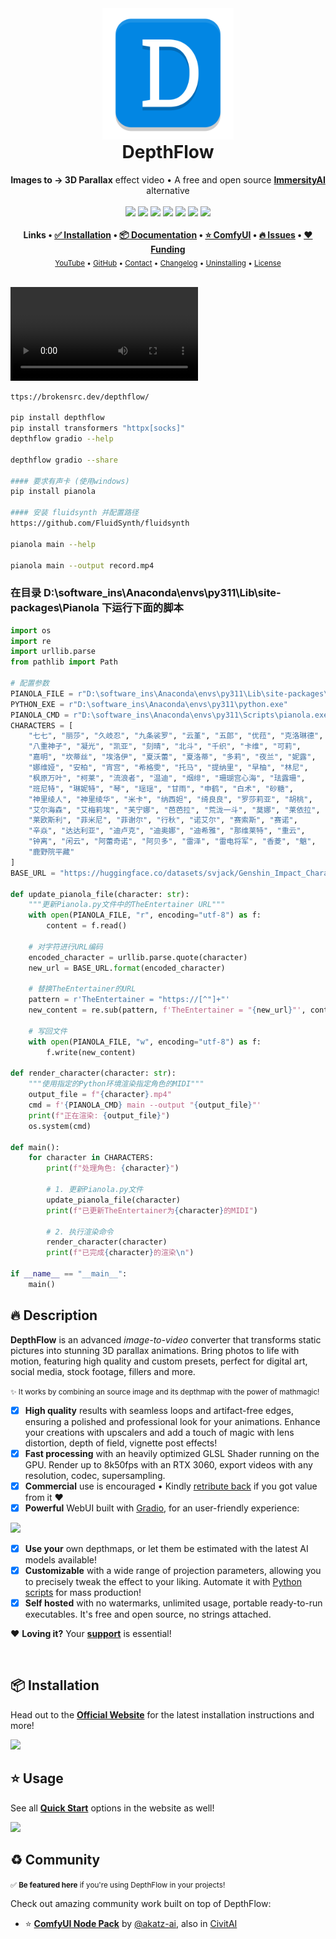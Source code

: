 <div align="center">
  <img src="https://raw.githubusercontent.com/BrokenSource/DepthFlow/main/DepthFlow/Resources/Images/DepthFlow.png" width="210">
  <h1 style="margin-top: 0">DepthFlow</h1>
  <b>Images to → 3D Parallax</b> effect video • A free and open source <a href="https://www.immersity.ai/" target="_blank"><b>ImmersityAI</b></a> alternative
  <br>
  <br>
  <a href="https://pypi.org/project/depthflow/"><img src="https://img.shields.io/pypi/v/depthflow?label=PyPI&color=blue"></a>
  <a href="https://pypi.org/project/depthflow/"><img src="https://img.shields.io/pypi/dw/depthflow?label=Installs&color=blue"></a>
  <a href="https://github.com/BrokenSource/DepthFlow/"><img src="https://img.shields.io/github/v/tag/BrokenSource/BrokenSource?label=GitHub&color=orange"></a>
  <a href="https://github.com/BrokenSource/DepthFlow/stargazers"><img src="https://img.shields.io/github/stars/BrokenSource/DepthFlow?label=Stars&style=flat&color=orange"></a>
  <a href="https://github.com/BrokenSource/DepthFlow/releases/"><img src="https://img.shields.io/github/v/release/BrokenSource/DepthFlow?label=Release&color=light-green"></a>
  <a href="https://github.com/BrokenSource/DepthFlow/releases/"><img src="https://img.shields.io/github/downloads/BrokenSource/DepthFlow/total?label=Downloads&color=light-green"></a>
  <a href="https://discord.gg/KjqvcYwRHm"><img src="https://img.shields.io/discord/1184696441298485370?label=Discord&style=flat&color=purple"></a>
  <br>
  <br>
  <b>
    Links •
    <a href="https://brokensrc.dev/get/">✅ Installation</a> •
    <a href="https://brokensrc.dev/depthflow/">📦 Documentation</a> •
    <a href="https://github.com/akatz-ai/ComfyUI-Depthflow-Nodes">⭐️ ComfyUI</a> •
    <a href="https://github.com/BrokenSource/DepthFlow/issues">🔥 Issues</a> •
    <a href="https://brokensrc.dev/about/sponsors">❤️ Funding</a>
  </b>
  <br>
  <sub>
    <a href="https://www.youtube.com/@Tremeschin">YouTube</a> •
    <a href="https://www.github.com/BrokenSource/DepthFlow">GitHub</a> •
    <a href="https://brokensrc.dev/about/contact">Contact</a> •
    <a href="https://brokensrc.dev/about/changelog">Changelog</a> •
    <a href="https://brokensrc.dev/get/uninstalling">Uninstalling</a> •
    <a href="https://brokensrc.dev/about/license">License</a>
  </sub>
  <br>
  <br>
</div>

<video src="https://github.com/user-attachments/assets/ea9e3c4e-7e62-4cf7-b0a9-265b9323f83d" loop controls autoplay></video>

```bash
ttps://brokensrc.dev/depthflow/

pip install depthflow
pip install transformers "httpx[socks]"
depthflow gradio --help

depthflow gradio --share

#### 要求有声卡 (使用windows)
pip install pianola

#### 安装 fluidsynth 并配置路径
https://github.com/FluidSynth/fluidsynth

pianola main --help

pianola main --output record.mp4
```

### 在目录 D:\software_ins\Anaconda\envs\py311\Lib\site-packages\Pianola 下运行下面的脚本

```python
import os
import re
import urllib.parse
from pathlib import Path

# 配置参数
PIANOLA_FILE = r"D:\software_ins\Anaconda\envs\py311\Lib\site-packages\Pianola\Pianola.py"
PYTHON_EXE = r"D:\software_ins\Anaconda\envs\py311\python.exe"
PIANOLA_CMD = r"D:\software_ins\Anaconda\envs\py311\Scripts\pianola.exe"  # 假设这是可执行文件路径
CHARACTERS = [
    "七七", "丽莎", "久岐忍", "九条裟罗", "云堇", "五郎", "优菈", "克洛琳德",
    "八重神子", "凝光", "凯亚", "刻晴", "北斗", "千织", "卡维", "可莉",
    "嘉明", "坎蒂丝", "埃洛伊", "夏沃蕾", "夏洛蒂", "多莉", "夜兰", "妮露",
    "娜维娅", "安柏", "宵宫", "希格雯", "托马", "提纳里", "早柚", "林尼",
    "枫原万叶", "柯莱", "流浪者", "温迪", "烟绯", "珊瑚宫心海", "珐露珊",
    "班尼特", "琳妮特", "琴", "瑶瑶", "甘雨", "申鹤", "白术", "砂糖",
    "神里绫人", "神里绫华", "米卡", "纳西妲", "绮良良", "罗莎莉亚", "胡桃",
    "艾尔海森", "艾梅莉埃", "芙宁娜", "芭芭拉", "荒泷一斗", "莫娜", "莱依拉",
    "莱欧斯利", "菲米尼", "菲谢尔", "行秋", "诺艾尔", "赛索斯", "赛诺",
    "辛焱", "达达利亚", "迪卢克", "迪奥娜", "迪希雅", "那维莱特", "重云",
    "钟离", "闲云", "阿蕾奇诺", "阿贝多", "雷泽", "雷电将军", "香菱", "魈",
    "鹿野院平藏"
]
BASE_URL = "https://huggingface.co/datasets/svjack/Genshin_Impact_Character_Background_MIDI/resolve/main/{}_basic_pitch.mid"

def update_pianola_file(character: str):
    """更新Pianola.py文件中的TheEntertainer URL"""
    with open(PIANOLA_FILE, "r", encoding="utf-8") as f:
        content = f.read()

    # 对字符进行URL编码
    encoded_character = urllib.parse.quote(character)
    new_url = BASE_URL.format(encoded_character)

    # 替换TheEntertainer的URL
    pattern = r'TheEntertainer = "https://[^"]+"'
    new_content = re.sub(pattern, f'TheEntertainer = "{new_url}"', content)

    # 写回文件
    with open(PIANOLA_FILE, "w", encoding="utf-8") as f:
        f.write(new_content)

def render_character(character: str):
    """使用指定的Python环境渲染指定角色的MIDI"""
    output_file = f"{character}.mp4"
    cmd = f'{PIANOLA_CMD} main --output "{output_file}"'
    print(f"正在渲染: {output_file}")
    os.system(cmd)

def main():
    for character in CHARACTERS:
        print(f"处理角色: {character}")

        # 1. 更新Pianola.py文件
        update_pianola_file(character)
        print(f"已更新TheEntertainer为{character}的MIDI")

        # 2. 执行渲染命令
        render_character(character)
        print(f"已完成{character}的渲染\n")

if __name__ == "__main__":
    main()

```

## 🔥 Description

**DepthFlow** is an advanced _image-to-video_ converter that transforms static pictures into stunning 3D parallax animations. Bring photos to life with motion, featuring high quality and custom presets, perfect for digital art, social media, stock footage, fillers and more.

<small>✨ It works by combining an source image and its depthmap with the power of mathmagic!</small>

- [x] **High quality** results with seamless loops and artifact-free edges, ensuring a polished and professional look for your animations. Enhance your creations with upscalers and add a touch of magic with lens distortion, depth of field, vignette post effects!
- [x] **Fast processing** with an heavily optimized GLSL Shader running on the GPU. Render up to 8k50fps with an RTX 3060, export videos with any resolution, codec, supersampling.
- [x] **Commercial** use is encouraged • Kindly [retribute back](https://brokensrc.dev/about/sponsors/) if you got value from it ❤️
- [x] **Powerful** WebUI built with [Gradio](https://gradio.app), for an user-friendly experience:

<img src="https://github.com/user-attachments/assets/05b81504-d736-4c95-8e6f-9b4901c9eebd">

- [x] **Use your** own depthmaps, or let them be estimated with the latest AI models available!
- [x] **Customizable** with a wide range of projection parameters, allowing you to precisely tweak the effect to your liking. Automate it with [Python scripts](https://github.com/BrokenSource/DepthFlow/tree/main/Examples) for mass production!
- [x] **Self hosted** with no watermarks, unlimited usage, portable ready-to-run executables. It's free and open source, no strings attached.

❤️ **Loving it?** Your [**support**](https://brokensrc.dev/about/sponsors/) is essential!

<br>

## 📦 Installation

Head out to the [**Official Website**](https://brokensrc.dev/get) for the latest installation instructions and more!

<a href="https://brokensrc.dev/get">
  <img src="https://github.com/user-attachments/assets/8470c0d2-46de-4068-b9ce-a1261a6c0e69">
</a>

## ⭐️ Usage

See all [**Quick Start**](https://brokensrc.dev/depthflow/quick/) options in the website as well!

<a href="https://brokensrc.dev/depthflow/quick/">
  <img src="https://github.com/user-attachments/assets/a32e5709-d8ea-48e6-bdc2-f9540f5323de">
</a>

## ♻️ Community

<small>✅ **Be featured here** if you're using DepthFlow in your projects!</small>

Check out amazing community work built on top of DepthFlow:

- ⭐️ [**ComfyUI Node Pack**](https://github.com/akatz-ai/ComfyUI-Depthflow-Nodes) by [@akatz-ai](https://github.com/akatz-ai/), also in [CivitAI](https://civitai.com/models/855031)

